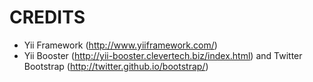 CREDITS
=======

- Yii Framework (http://www.yiiframework.com/)
- Yii Booster (http://yii-booster.clevertech.biz/index.html) and Twitter Bootstrap (http://twitter.github.io/bootstrap/)



